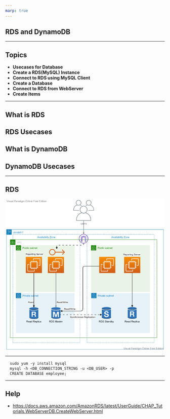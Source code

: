 ```yaml
---
marp: true
---
```


## RDS and DynamoDB

---
## Topics
- **Usecases for Database**
- **Create a RDS(MySQL) Instance**
- **Connect to RDS using MySQL Client**
- **Create a Database**
- **Connect to RDS from WebServer**
- **Create Items**
	
---

## What is RDS
## RDS Usecases
## What is DynamoDB
## DynamoDB Usecases

---

## RDS
![alt text right](./assets/rds.png "RDS")

---



      sudo yum -y install mysql
      mysql -h <DB_CONNECTION_STRING -u <DB_USER> -p
      CREATE DATABASE employee;

---

## Help

- https://docs.aws.amazon.com/AmazonRDS/latest/UserGuide/CHAP_Tutorials.WebServerDB.CreateWebServer.html
